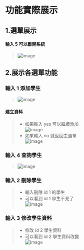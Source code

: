 # 功能實際展示
## 1.選單展示
#### 輸入 5 可以離開系統
> ![image](https://github.com/Ricky7737/JAVA-SmallProject/assets/58324475/1748ac86-d7f8-4bc3-88a3-746501b3a031)

## 2.展示各選單功能
### 輸入 1 添加學生 
> ![image](https://github.com/Ricky7737/JAVA-SmallProject/assets/58324475/601089b0-2680-4036-8b6e-70263c30ccf2)
#### 建立資料
> * 如果輸入 yes 可以繼續添加  
> ![image](https://github.com/Ricky7737/JAVA-SmallProject/assets/58324475/b34b837e-848e-4c6c-8492-a6203ce072da)  
> * 如果輸入 no 就返回主選單    
> ![image](https://github.com/Ricky7737/JAVA-SmallProject/assets/58324475/5f209999-8e3c-48f1-aaea-cc5452e0a6fa)  

### 輸入 4 查詢學生
> ![image](https://github.com/Ricky7737/JAVA-SmallProject/assets/58324475/e600d462-b1c9-4e81-9a6b-e3e6e959cc92)

### 輸入 2 刪除學生  
> * 輸入刪除 id 1 的學生  
> * 可以看到 id 1 學生不見了    
> ![image](https://github.com/Ricky7737/JAVA-SmallProject/assets/58324475/57315bb5-8127-4656-9493-ff60edb3031e)

### 輸入 3 修改學生資料  
> * 修改 id 2 學生資料  
> * 可以看到 id 2 學生資料改變  
> ![image](https://github.com/Ricky7737/JAVA-SmallProject/assets/58324475/fae2e863-70bb-43dd-8076-f7af56de021e)





